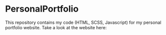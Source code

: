 # PersonalPortfolio
This repository contains my code (HTML, SCSS, Javascript) for my personal portfolio website. 
Take a look at the website here: 
